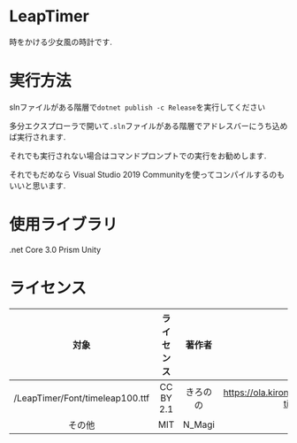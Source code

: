 # LeapTimer
時をかける少女風の時計です. 

# 実行方法
slnファイルがある階層で` dotnet publish -c Release `を実行してください

多分エクスプローラで開いて` .sln `ファイルがある階層でアドレスバーにうち込めば実行されます.

それでも実行されない場合はコマンドプロンプトでの実行をお勧めします.

それでもだめなら Visual Studio 2019 Communityを使ってコンパイルするのもいいと思います.

# 使用ライブラリ
.net Core 3.0
Prism Unity

# ライセンス

| 対象 | ライセンス | 著作者 | 引用元 | <br>
|:----:|:----:|:----:|:----:|:----:|
| /LeapTimer/Font/timeleap100.ttf | CC BY 2.1 | きろのの | https://ola.kironono.com/entry/fonts-timeleap |
|その他 |  MIT | N_Magi | here |
